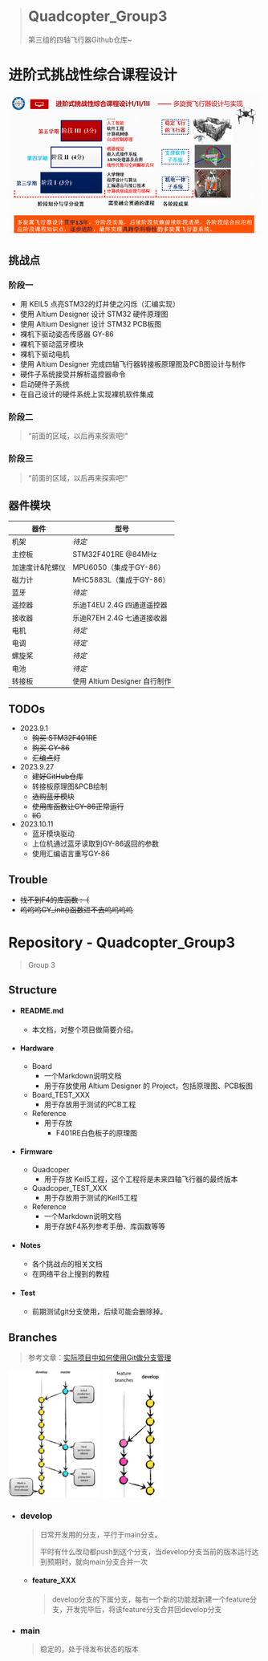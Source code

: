 > # Quadcopter_Group3
>
> 第三组的四轴飞行器Github仓库~

# 进阶式挑战性综合课程设计

![image-20230927214301617](./README.assets/image-20230927214301617.png)

## 挑战点

### 阶段一

- 用 KEIL5 点亮STM32的灯并使之闪烁（汇编实现）
- 使用 Altium Designer 设计 STM32 硬件原理图
- 使用 Altium Designer 设计 STM32 PCB板图
- 裸机下驱动姿态传感器 GY-86
- 裸机下驱动蓝牙模块
- 裸机下驱动电机
- 使用 Altium Designer 完成四轴飞行器转接板原理图及PCB图设计与制作
- 硬件子系统接受并解析遥控器命令
- 启动硬件子系统
- 在自己设计的硬件系统上实现裸机软件集成

### 阶段二

> “前面的区域，以后再来探索吧!"

### 阶段三

> “前面的区域，以后再来探索吧!"

## 器件模块

| 器件            | 型号                          |
| --------------- | ----------------------------- |
| 机架            | *待定*                        |
| 主控板          | STM32F401RE @84MHz            |
| 加速度计&陀螺仪 | MPU6050（集成于GY-86）        |
| 磁力计          | MHC5883L（集成于GY-86）       |
| 蓝牙            | *待定*                        |
| 遥控器          | 乐迪T4EU 2.4G 四通道遥控器    |
| 接收器          | 乐迪R7EH 2.4G 七通道接收器    |
| 电机            | *待定*                        |
| 电调            | *待定*                        |
| 螺旋桨          | *待定*                        |
| 电池            | *待定*                        |
| 转接板          | 使用 Altium Designer 自行制作 |

## TODOs

- 2023.9.1
    - ~~购买 STM32F401RE~~
    - ~~购买 GY-86~~
    - ~~汇编点灯~~
- 2023.9.27
    - ~~建好GitHub仓库~~
    - 转接板原理图&PCB绘制
    - ~~选购蓝牙模块~~
    - ~~使用库函数让GY-86正常运行~~
    - ~~IIC~~
- 2023.10.11
    - 蓝牙模块驱动
    - 上位机通过蓝牙读取到GY-86返回的参数
    - 使用汇编语言重写GY-86
    

## Trouble

- ~~找不到F4的库函数  :（~~
- ~~呜呜呜GY_init()函数进不去呜呜呜呜~~

# Repository - Quadcopter_Group3

> Group 3

## Structure

- #### README.md

    - 本文档，对整个项目做简要介绍。

- #### Hardware

    - Board
        - 一个Markdown说明文档
        - 用于存放使用 Altium Designer 的 Project，包括原理图、PCB板图
    - Board_TEST_XXX
        - 用于存放用于测试的PCB工程
    - Reference
        - 用于存放
            - F401RE白色板子的原理图

- #### Firmware

    - Quadcoper
        - 用于存放 Keil5工程，这个工程将是未来四轴飞行器的最终版本
    - Quadcoper_TEST_XXX
        - 用于存放用于测试的Keil5工程
    - Reference
        - 一个Markdown说明文档
        - 用于存放F4系列参考手册、库函数等等

- #### Notes

    - 各个挑战点的相关文档
    - 在网络平台上搜到的教程
    
- #### Test

    - 前期测试git分支使用，后续可能会删除掉。
    

## Branches

> 参考文章：[实际项目中如何使用Git做分支管理](https://zhuanlan.zhihu.com/p/38772378)

<img src="./README.assets/image-20230927213823221.png" alt="image-20230927213823221" style="zoom:25%;" /> <img src="./README.assets/image-20230927213906992.png" alt="image-20230927213906992" style="zoom:25%;" />

- ### develop

    > 日常开发用的分支，平行于main分支。
    >
    > 平时有什么改动都push到这个分支，当develop分支当前的版本运行达到预期时，就向main分支合并一次  

    - #### feature_XXX

        > develop分支的下属分支，每有一个新的功能就新建一个feature分支，开发完毕后，将该feature分支合并回develop分支

- ### main

    > 稳定的，处于待发布状态的版本



